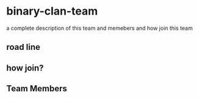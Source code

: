 # binary-clan-team
a complete description of this team and memebers and how join this team

## road line

## how join?

## Team Members

